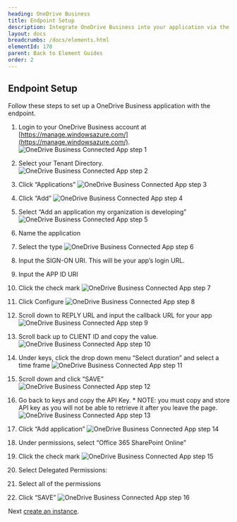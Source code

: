 ```yaml
---
heading: OneDrive Business
title: Endpoint Setup
description: Integrate OneDrive Business into your application via the Cloud Elements APIs.
layout: docs
breadcrumbs: /docs/elements.html
elementId: 178
parent: Back to Element Guides
order: 2
---
```

## Endpoint Setup

Follow these steps to set up a OneDrive Business application with the endpoint.

1. Login to your OneDrive Business account at [https://manage.windowsazure.com/](https://manage.windowsazure.com/).
![OneDrive Business Connected App step 1](http://cloud-elements.com/wp-content/uploads/2015/06/OneDriveBusinessAPI1.png)

2. Select your Tenant Directory.
![OneDrive Business Connected App step 2](http://cloud-elements.com/wp-content/uploads/2015/06/OneDriveBusinessAPI2.png)

3. Click “Applications”
![OneDrive Business Connected App step 3](http://cloud-elements.com/wp-content/uploads/2015/06/OneDriveBusinessAPI3.png)

4. Click “Add”
![OneDrive Business Connected App step 4](http://cloud-elements.com/wp-content/uploads/2015/06/OneDriveBusinessAPI4.png)

5. Select “Add an application my organization is developing”
![OneDrive Business Connected App step 5](http://cloud-elements.com/wp-content/uploads/2015/06/OneDriveBusinessAPI5.png)

6. Name the application

7. Select the type
![OneDrive Business Connected App step 6](http://cloud-elements.com/wp-content/uploads/2015/06/OneDriveBusinessAPI6.png)

8. Input the SIGN-ON URI.  This will be your app’s login URL.

9. Input the APP ID URI

10. Click the check mark
![OneDrive Business Connected App step 7](http://cloud-elements.com/wp-content/uploads/2015/06/OneDriveBusinessAPI7.png)

11. Click Configure
![OneDrive Business Connected App step 8](http://cloud-elements.com/wp-content/uploads/2015/06/OneDriveBusinessAPI8.png)

12. Scroll down to REPLY URL and input the callback URL for your app
![OneDrive Business Connected App step 9](http://cloud-elements.com/wp-content/uploads/2015/06/OneDriveBusinessAPI9.png)

13. Scroll back up to CLIENT ID and copy the value.
![OneDrive Business Connected App step 10](http://cloud-elements.com/wp-content/uploads/2015/06/OneDriveBusinessAPI10.png)

14. Under keys, click the drop down menu “Select duration” and select a time frame
![OneDrive Business Connected App step 11](http://cloud-elements.com/wp-content/uploads/2015/06/OneDriveBusinessAPI11.png)

15. Scroll down and click “SAVE”
![OneDrive Business Connected App step 12](http://cloud-elements.com/wp-content/uploads/2015/06/OneDriveBusinessAPI12.png)

16. Go back to keys and copy the API Key.  * NOTE: you must copy and store API key as you will not be able to retrieve it after you leave the page.
![OneDrive Business Connected App step 13](http://cloud-elements.com/wp-content/uploads/2015/06/OneDriveBusinessAPI13.png)

17. Click “Add application”
![OneDrive Business Connected App step 14](http://cloud-elements.com/wp-content/uploads/2015/06/OneDriveBusinessAPI14.png)

18. Under permissions, select “Office 365 SharePoint Online”

19. Click the check mark
![OneDrive Business Connected App step 15](http://cloud-elements.com/wp-content/uploads/2015/06/OneDriveBusinessAPI15.png)

20. Select Delegated Permissions:

21. Select all of the permissions

22. Click “SAVE”
![OneDrive Business Connected App step 16](http://cloud-elements.com/wp-content/uploads/2015/06/OneDriveBusinessAPI16.png)

Next [create an instance](onedrivebusiness-create-instance.html).
